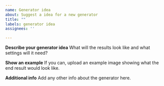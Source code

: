 ```yaml
---
name: Generator idea
about: Suggest a idea for a new generator
title: ""
labels: generator idea
assignees: ''

---
```


**Describe your generator idea**
What will the results look like and what
settings will it need?

**Show an example**
If you can, upload an example image showing what the end
result would look like.

**Additional info**
Add any other info about the generator here.
